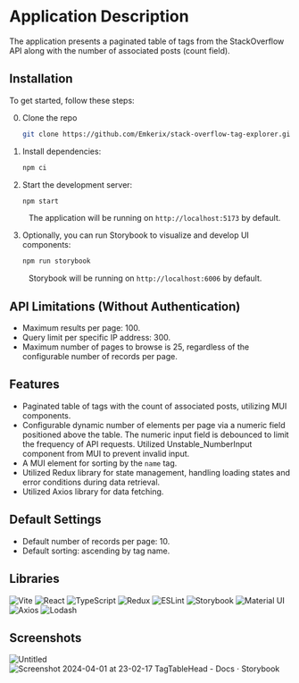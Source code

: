 # Application Description

The application presents a paginated table of tags from the StackOverflow API along with the number of associated posts (count field).

## Installation

To get started, follow these steps:

0. Clone the repo

   ```sh
   git clone https://github.com/Emkerix/stack-overflow-tag-explorer.git
   ```

1. Install dependencies:

   ```sh
   npm ci
   ```

2. Start the development server:

   ```sh
   npm start
   ```

   &ensp; The application will be running on `http://localhost:5173` by default.

3. Optionally, you can run Storybook to visualize and develop UI components:<br>

   ```sh
   npm run storybook
   ```

   &ensp; Storybook will be running on `http://localhost:6006` by default.

## API Limitations (Without Authentication)

- Maximum results per page: 100.
- Query limit per specific IP address: 300.
- Maximum number of pages to browse is 25, regardless of the configurable number of records per page.

## Features

- Paginated table of tags with the count of associated posts, utilizing MUI components.
- Configurable dynamic number of elements per page via a numeric field positioned above the table. The numeric input field is debounced to limit the frequency of API requests. Utilized Unstable_NumberInput component from MUI to prevent invalid input.
- A MUI element for sorting by the `name` tag.
- Utilized Redux library for state management, handling loading states and error conditions during data retrieval.
- Utilized Axios library for data fetching.

## Default Settings

- Default number of records per page: 10.
- Default sorting: ascending by tag name.

## Libraries

![Vite][Vite]
![React][React.js]
![TypeScript][TypeScript]
![Redux][Redux]
![ESLint][ESLint]
![Storybook][Storybook]
![Material UI][Material UI]
![Axios][Axios]
![Lodash][Lodash]

[Vite]: https://img.shields.io/badge/Vite-B73BFE?style=for-the-badge&logo=vite&logoColor=FFD62E
[React.js]: https://img.shields.io/badge/React-20232A?style=for-the-badge&logo=react&logoColor=61DAFB
[Redux]: https://img.shields.io/badge/Redux-593D88?style=for-the-badge&logo=redux&logoColor=white
[TypeScript]: https://img.shields.io/badge/TypeScript-007ACC?style=for-the-badge&logo=typescript&logoColor=white
[ESLint]: https://img.shields.io/badge/eslint-3A33D1?style=for-the-badge&logo=eslint&logoColor=white
[Storybook]: https://img.shields.io/badge/storybook-FF4785?style=for-the-badge&logo=storybook&logoColor=white
[Material UI]: https://img.shields.io/badge/Material%20UI-007FFF?style=for-the-badge&logo=mui&logoColor=white
[Axios]: https://img.shields.io/badge/axios-671ddf?&style=for-the-badge&logo=axios&logoColor=white
[Lodash]: https://img.shields.io/badge/-3492FF?style=for-the-badge&logo=lodash&logoColor=white

## Screenshots
![Untitled](https://github.com/Emkerix/stack-overflow-tag-explorer/assets/92579344/e5702b14-3459-4ed8-9546-f93dc1a9767f)
![Screenshot 2024-04-01 at 23-02-17 TagTableHead - Docs ⋅ Storybook](https://github.com/Emkerix/stack-overflow-tag-explorer/assets/92579344/5a3b537c-34ed-44ea-8f96-4a57912a3535)


